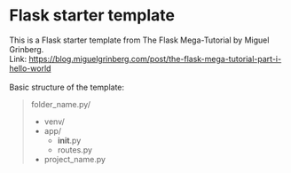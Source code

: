 # Flask starter template

This is a Flask starter template from The Flask Mega-Tutorial by Miguel Grinberg.<br> Link: https://blog.miguelgrinberg.com/post/the-flask-mega-tutorial-part-i-hello-world
<br>
<br>
Basic structure of the template:
> folder_name.py/<br>
>  - venv/<br>
>  - app/<br>
>     - __init__.py<br>
>     - routes.py<br>
>  - project_name.py
